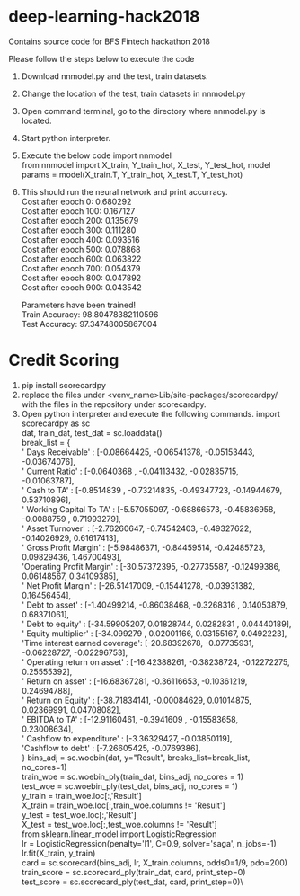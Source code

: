 # deep-learning-hack2018
Contains source code for BFS Fintech hackathon 2018

Please follow the steps below to execute the code

1. Download nnmodel.py and the test, train datasets.
2. Change the location of the test, train datasets in nnmodel.py
3. Open command terminal, go to the directory where nnmodel.py is located.
4. Start python interpreter.
5. Execute the below code
    import nnmodel\
    from nnmodel import X_train, Y_train_hot, X_test, Y_test_hot, model\
    params = model(X_train.T, Y_train_hot, X_test.T, Y_test_hot)
6. This should run the neural network and print accurracy.\
    Cost after epoch 0: 0.680292\
    Cost after epoch 100: 0.167127\
    Cost after epoch 200: 0.135679\
    Cost after epoch 300: 0.111280\
    Cost after epoch 400: 0.093516\
    Cost after epoch 500: 0.078868\
    Cost after epoch 600: 0.063822\
    Cost after epoch 700: 0.054379\
    Cost after epoch 800: 0.047892\
    Cost after epoch 900: 0.043542
    
    Parameters have been trained!\
    Train Accuracy: 98.80478382110596\
    Test Accuracy: 97.34748005867004
# Credit Scoring
1. pip install scorecardpy
2. replace the files under <venv_name>Lib/site-packages/scorecardpy/ with the files in the repository under scorecardpy.
3. Open python interpreter and execute the following commands.
import scorecardpy as sc\
dat, train_dat, test_dat = sc.loaddata()\
break_list = {\
    ' Days Receivable' : [-0.08664425, -0.06541378, -0.05153443, -0.03674076],\
    ' Current Ratio' : [-0.0640368 , -0.04113432, -0.02835715, -0.01063787],\
    ' Cash to TA' : [-0.8514839 , -0.73214835, -0.49347723, -0.14944679,  0.53710896],\
    ' Working Capital To TA' : [-5.57055097, -0.68866573, -0.45836958, -0.0088759 ,  0.71993279],\
    ' Asset Turnover' : [-2.76260647, -0.74542403, -0.49327622, -0.14026929,  0.61617413],\
    ' Gross Profit Margin' : [-5.98486371, -0.84459514, -0.42485723,  0.09829436,  1.46700493],\
    'Operating Profit Margin' : [-30.57372395,  -0.27735587,  -0.12499386,   0.06148567, 0.34109385],\
    ' Net Profit Margin' : [-26.51417009,  -0.15441278,  -0.03931382,   0.16456454],\
    ' Debt to asset' : [-1.40499214, -0.86038468, -0.3268316 ,  0.14053879,  0.68371061],\
    ' Debt to equity' : [-34.59905207,   0.01828744,   0.0282831 ,   0.04440189],\
    ' Equity multiplier' : [-34.099279  ,   0.02001166,   0.03155167,   0.0492223],\
    'Time interest earned coverage': [-20.68392678,  -0.07735931,  -0.06228727,  -0.02296753],\
    ' Operating return on asset' : [-16.42388261,  -0.38238724,  -0.12272275,   0.25555392],\
    ' Return on asset' : [-16.68367281,  -0.36116653,  -0.10361219,   0.24694788],\
    ' Return on Equity' : [-38.71834141,  -0.00084629,   0.01014875,   0.02369991, 0.04708082],\
    ' EBITDA to TA' : [-12.91160461,  -0.3941609 ,  -0.15583658,   0.23008634],\
    ' Cashflow to expenditure' : [-3.36329427, -0.03850119],\
    'Cashflow to debt' : [-7.26605425, -0.0769386],\
}
bins_adj = sc.woebin(dat, y="Result", breaks_list=break_list, no_cores=1)\
train_woe = sc.woebin_ply(train_dat, bins_adj, no_cores = 1)\
test_woe = sc.woebin_ply(test_dat, bins_adj, no_cores = 1)\
y_train = train_woe.loc[:,'Result']\
X_train = train_woe.loc[:,train_woe.columns != 'Result']\
y_test = test_woe.loc[:,'Result']\
X_test = test_woe.loc[:,test_woe.columns != 'Result']\
from sklearn.linear_model import LogisticRegression\
lr = LogisticRegression(penalty='l1', C=0.9, solver='saga', n_jobs=-1)\
lr.fit(X_train, y_train)\
card = sc.scorecard(bins_adj, lr, X_train.columns, odds0=1/9, pdo=200)\
train_score = sc.scorecard_ply(train_dat, card, print_step=0)\
test_score = sc.scorecard_ply(test_dat, card, print_step=0)\


